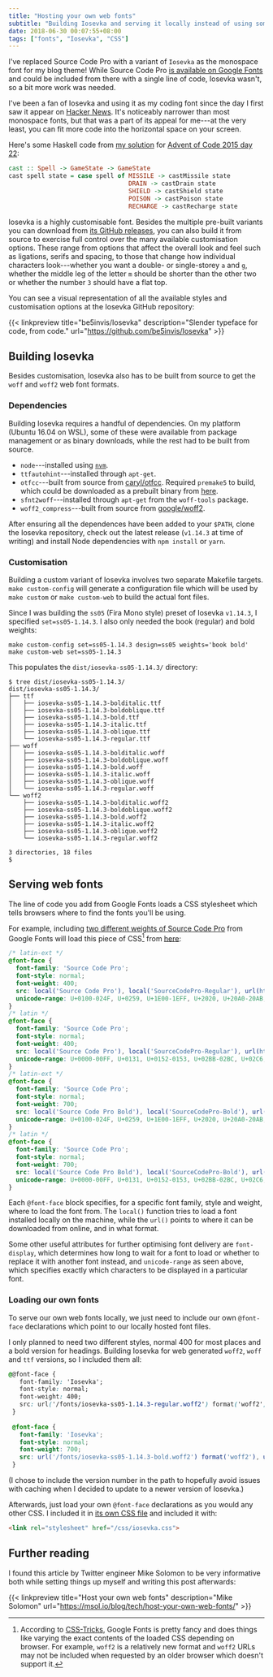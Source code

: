 ```yaml
---
title: "Hosting your own web fonts"
subtitle: "Building Iosevka and serving it locally instead of using something from Google Fonts"
date: 2018-06-30 00:07:55+08:00
tags: ["fonts", "Iosevka", "CSS"]
---
```


I've replaced Source Code Pro with a variant of `Iosevka` as the monospace font for my blog theme! While Source
Code Pro [is available on Google Fonts](https://fonts.google.com/specimen/Source+Code+Pro) and could be included
from there with a single line of code, Iosevka wasn't, so a bit more work was needed.

I've been a fan of Iosevka and using it as my coding font since the day I first saw it appear on [Hacker
News](https://hn.algolia.com/?query=iosevka). It's noticeably narrower than most monospace fonts, but that was a
part of its appeal for me---at the very least, you can fit more code into the horizontal space on your screen.

Here's some Haskell code from [my
solution](https://github.com/yi-jiayu/haskell-advent-of-code/blob/master/src/day_22.hs#L83-L88) for [Advent of
Code 2015 day 22](http://adventofcode.com/2015/day/22):

```haskell
cast :: Spell -> GameState -> GameState
cast spell state = case spell of MISSILE -> castMissile state
                                 DRAIN -> castDrain state
                                 SHIELD -> castShield state
                                 POISON -> castPoison state
                                 RECHARGE -> castRecharge state
```

Iosevka is a highly customisable font. Besides the multiple pre-built variants you can download from [its GitHub
releases](https://github.com/be5invis/Iosevka/releases), you can also build it from source to exercise full control
over the many available customisation options. These range from options that affect the overall look and feel such
as ligations, serifs and spacing, to those that change how individual characters look---whether you want a double-
or single-storey `a` and `g`, whether the middle leg of the letter `m` should be shorter than the other two or
whether the number `3` should have a flat top.

You can see a visual representation of all the available styles and customisation options at the Iosevka GitHub
repository:

{{< linkpreview title="be5invis/Iosevka" description="Slender typeface for code, from code." url="https://github.com/be5invis/Iosevka" >}}

## Building Iosevka
Besides customisation, Iosevka also has to be built from source to get the `woff` and `woff2` web font formats.

### Dependencies
Building Iosevka requires a handful of dependencies. On my platform (Ubuntu 16.04 on WSL), some of these were
available from package management or as binary downloads, while the rest had to be built from source.

- `node`---installed using [`nvm`](https://github.com/creationix/nvm).
- `ttfautohint`---installed through `apt-get`.
- `otfcc`---built from source from [caryl/otfcc](https://github.com/caryll/otfcc). Required `premake5` to build,
which could be downloaded as a prebuilt binary from [here](https://premake.github.io/download.html).
- `sfnt2woff`---installed through `apt-get` from the `woff-tools` package.
- `woff2_compress`---built from source from [google/woff2](https://github.com/google/woff2).

After ensuring all the dependences have been added to your `$PATH`, clone the Iosevka repository, check out the
latest release (`v1.14.3` at time of writing) and install Node dependencies with `npm install` or `yarn`.

### Customisation
Building a custom variant of Iosevka involves two separate Makefile targets. `make custom-config` will generate
a configuration file which will be used by `make custom` or `make custom-web` to build the actual font files.

Since I was building the `ss05` (Fira Mono style) preset of Iosevka `v1.14.3`, I specified `set=ss05-1.14.3`. I
also only needed the book (regular) and bold weights:

```console
make custom-config set=ss05-1.14.3 design=ss05 weights='book bold'
make custom-web set=ss05-1.14.3
```

This populates the `dist/iosevka-ss05-1.14.3/` directory:
```console
$ tree dist/iosevka-ss05-1.14.3/
dist/iosevka-ss05-1.14.3/
├── ttf
│   ├── iosevka-ss05-1.14.3-bolditalic.ttf
│   ├── iosevka-ss05-1.14.3-boldoblique.ttf
│   ├── iosevka-ss05-1.14.3-bold.ttf
│   ├── iosevka-ss05-1.14.3-italic.ttf
│   ├── iosevka-ss05-1.14.3-oblique.ttf
│   └── iosevka-ss05-1.14.3-regular.ttf
├── woff
│   ├── iosevka-ss05-1.14.3-bolditalic.woff
│   ├── iosevka-ss05-1.14.3-boldoblique.woff
│   ├── iosevka-ss05-1.14.3-bold.woff
│   ├── iosevka-ss05-1.14.3-italic.woff
│   ├── iosevka-ss05-1.14.3-oblique.woff
│   └── iosevka-ss05-1.14.3-regular.woff
└── woff2
    ├── iosevka-ss05-1.14.3-bolditalic.woff2
    ├── iosevka-ss05-1.14.3-boldoblique.woff2
    ├── iosevka-ss05-1.14.3-bold.woff2
    ├── iosevka-ss05-1.14.3-italic.woff2
    ├── iosevka-ss05-1.14.3-oblique.woff2
    └── iosevka-ss05-1.14.3-regular.woff2

3 directories, 18 files
$
```

## Serving web fonts

The line of code you add from Google Fonts loads a CSS stylesheet which tells browsers where to find the fonts
you'll be using.

For example, including [two different weights of Source Code
Pro](https://fonts.google.com/selection?selection.family=Source+Code+Pro:400,700) from Google Fonts will load this
piece of CSS[^1] from [here](https://fonts.googleapis.com/css?family=Source+Code+Pro:400,700):

```css
/* latin-ext */
@font-face {
  font-family: 'Source Code Pro';
  font-style: normal;
  font-weight: 400;
  src: local('Source Code Pro'), local('SourceCodePro-Regular'), url(https://fonts.gstatic.com/s/sourcecodepro/v7/HI_SiYsKILxRpg3hIP6sJ7fM7PqlM-vWjMY.woff2) format('woff2');
  unicode-range: U+0100-024F, U+0259, U+1E00-1EFF, U+2020, U+20A0-20AB, U+20AD-20CF, U+2113, U+2C60-2C7F, U+A720-A7FF;
}
/* latin */
@font-face {
  font-family: 'Source Code Pro';
  font-style: normal;
  font-weight: 400;
  src: local('Source Code Pro'), local('SourceCodePro-Regular'), url(https://fonts.gstatic.com/s/sourcecodepro/v7/HI_SiYsKILxRpg3hIP6sJ7fM7PqlPevW.woff2) format('woff2');
  unicode-range: U+0000-00FF, U+0131, U+0152-0153, U+02BB-02BC, U+02C6, U+02DA, U+02DC, U+2000-206F, U+2074, U+20AC, U+2122, U+2191, U+2193, U+2212, U+2215, U+FEFF, U+FFFD;
}
/* latin-ext */
@font-face {
  font-family: 'Source Code Pro';
  font-style: normal;
  font-weight: 700;
  src: local('Source Code Pro Bold'), local('SourceCodePro-Bold'), url(https://fonts.gstatic.com/s/sourcecodepro/v7/HI_XiYsKILxRpg3hIP6sJ7fM7Pqths7Dvecq_mk.woff2) format('woff2');
  unicode-range: U+0100-024F, U+0259, U+1E00-1EFF, U+2020, U+20A0-20AB, U+20AD-20CF, U+2113, U+2C60-2C7F, U+A720-A7FF;
}
/* latin */
@font-face {
  font-family: 'Source Code Pro';
  font-style: normal;
  font-weight: 700;
  src: local('Source Code Pro Bold'), local('SourceCodePro-Bold'), url(https://fonts.gstatic.com/s/sourcecodepro/v7/HI_XiYsKILxRpg3hIP6sJ7fM7Pqths7Ds-cq.woff2) format('woff2');
  unicode-range: U+0000-00FF, U+0131, U+0152-0153, U+02BB-02BC, U+02C6, U+02DA, U+02DC, U+2000-206F, U+2074, U+20AC, U+2122, U+2191, U+2193, U+2212, U+2215, U+FEFF, U+FFFD;
}
```

Each `@font-face` block specifies, for a specific font family, style and weight, where to load the font from. The
`local()` function tries to load a font installed locally on the machine, while the `url()` points to where it
can be downloaded from online, and in what format.

Some other useful attributes for further optimising font delivery are `font-display`, which determines how long
to wait for a font to load or whether to replace it with another font instead, and `unicode-range` as seen above,
which specifies exactly which characters to be displayed in a particular font.

### Loading our own fonts

To serve our own web fonts locally, we just need to include our own `@font-face` declarations which point to our
locally hosted font files.

I only planned to need two different styles, normal 400 for most places and a bold version for headings. Building
Iosevka for web generated `woff2`, `woff` and `ttf` versions, so I included them all:

```css
@@font-face {
   font-family: 'Iosevka';
   font-style: normal;
   font-weight: 400;
   src: url('/fonts/iosevka-ss05-1.14.3-regular.woff2') format('woff2'), url('/fonts/iosevka-ss05-1.14.3-regular.woff') format('woff'), url('/fonts/iosevka-ss05-1.14.3-regular.ttf') format('truetype');
 }
 
 @font-face {
   font-family: 'Iosevka';
   font-style: normal;
   font-weight: 700;
   src: url('/fonts/iosevka-ss05-1.14.3-bold.woff2') format('woff2'), url('/fonts/iosevka-ss05-1.14.3-bold.woff') format('woff'), url('/fonts/iosevka-ss05-1.14.3-bold.ttf') format('truetype');
 }

```

(I chose to include the version number in the path to hopefully avoid issues with caching when I decided to update
to a newer version of Iosevka.)

Afterwards, just load your own `@font-face` declarations as you would any other CSS. I included it in [its own
CSS file](/css/iosevka.css) and included it with:
```html
<link rel="stylesheet" href="/css/iosevka.css">
```

## Further reading

I found this article by Twitter engineer Mike Solomon to be very informative both while setting things up myself
and writing this post afterwards:

{{< linkpreview title="Host your own web fonts" description="Mike Solomon" url="https://msol.io/blog/tech/host-your-own-web-fonts/" >}}

[^1]: According to [CSS-Tricks](https://css-tricks.com/dont-just-copy-the-font-face-out-of-google-fonts-urls/), Google Fonts is pretty fancy and does things like varying the exact contents of the loaded CSS depending on browser. For example, `woff2` is a relatively new format and `woff2` URLs may not be included when requested by an older browser which doesn't support it.
